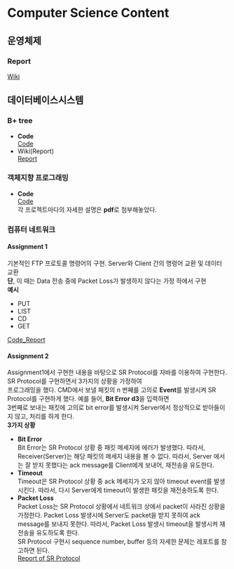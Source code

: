 # Computer Science Content  
## 운영체제  
### Report  
[Wiki](https://github.com/rlqja1107/Computer-Science/wiki)
## 데이터베이스시스템  
### B+ tree  
* **Code**  
[Code](https://github.com/rlqja1107/DatabaseSystem/tree/master/B%2Btree)  
* Wiki(Report)  
[Report](https://github.com/rlqja1107/DatabaseSystem/wiki/B-tree-Implementation)
### 객체지향 프로그래밍  
* **Code**  
[Code](https://github.com/rlqja1107/Computer-Science/tree/master/Object-Oriented%20Programming)  
각 프로젝트마다의 자세한 설명은 **pdf**로 첨부해놓았다.  
### 컴퓨터 네트워크  
#### Assignment 1  
기본적인 FTP 프로토콜 명령어의 구현. Server와 Client 간의 명령어 교환 및 데이터 교환  
**단**, 이 때는 Data 전송 중에 Packet Loss가 발생하지 않다는 가정 하에서 구현  
**예시**   
* PUT  
* LIST  
* CD  
* GET  

[Code_Report](https://github.com/rlqja1107/Computer-Science/tree/master/Computer-Network/FTP_Principal_Function)  
#### Assignment 2  
Assignment1에서 구현한 내용을 바탕으로 SR Protocol를 자바를 이용하여 구현한다. SR Protocol를 구현하면서 3가지의 상황을 가정하여  
프로그래밍을 했다. CMD에서 보낼 패킷의 n 번째를 고의로 **Event**를 발생시켜 SR Protocol를 구현하게 했다. 예를 들어, **Bit Error d3**을 입력하면  
3번째로 보내는 패킷에 고의로 bit error를 발생시켜 Server에서 정상적으로 받아들이지 않고, 처리를 하게 한다.  
**3가지 상황**  
* **Bit Error**  
Bit Error는 SR Protocol 상황 중 패킷 메세지에 에러가 발생했다. 따라서, Receiver(Server)는 해당 패킷의 메세지 내용을 볼 수 없다. 따라서, Server  에서는 잘 받지 못했다는 ack message를 Client에게 보내어, 재전송을 유도한다.  
* **Timeout**  
Timeout은 SR Protocol 상황 중 ack 메세지가 오지 않아 timeout event를 발생시킨다. 따라서, 다시 Server에게 timeout이 발생한 패킷을 재전송하도록 한다.   
* **Packet Loss**  
Packet Loss는 SR Protocol 상황에서 네트워크 상에서 packet이 사라진 상황을 가정한다. Packet Loss 발생시에 Server도 packet을 받지 못하여 ack message를 보내지 못한다. 따라서, Packet Loss 발생시 timeout을 발생시켜 재전송을 유도하도록 한다.  
SR Protocol 구현시 sequence number, buffer 등의 자세한 문제는 레포트를 참고하면 된다.  
[Report of SR Protocol](https://github.com/rlqja1107/Computer-Science/blob/master/Computer-Network/FTP-SR%20Protocol%20%EA%B5%AC%ED%98%84/Assignment4_2_Network_2016032897.pdf)  


